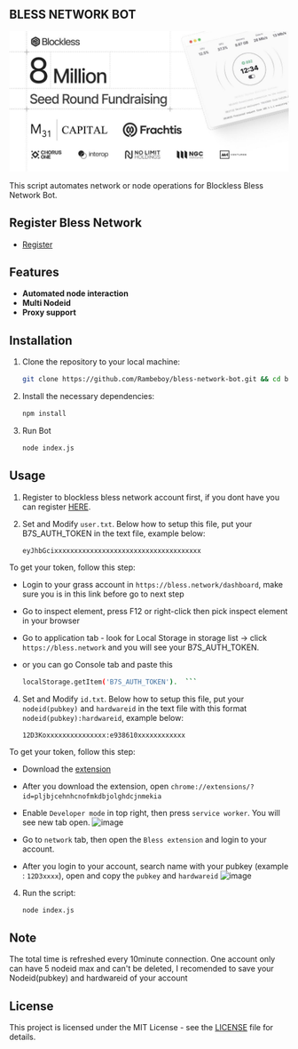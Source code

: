 ## BLESS NETWORK BOT 

![bless](assets/bless.jpg)

This script automates network or node operations for Blockless Bless Network Bot.

## Register Bless Network

- [Register](https://bless.network/dashboard)

## Features

- **Automated node interaction**
- **Multi Nodeid**
- **Proxy support**

## Installation

1. Clone the repository to your local machine:
   ```bash
   git clone https://github.com/Rambeboy/bless-network-bot.git && cd bless-network-bot
   ```

2. Install the necessary dependencies:
   ```bash
   npm install
   ```

4. Run Bot
   ```bash
   node index.js
   ```

## Usage

1. Register to blockless bless network account first, if you dont have you can register [HERE](https://bless.network).

2. Set and Modify `user.txt`. Below how to setup this file, put your B7S_AUTH_TOKEN in the text file, example below:
   ```
   eyJhbGcixxxxxxxxxxxxxxxxxxxxxxxxxxxxxxxxxxxxx
   ```
To get your token, follow this step:

- Login to your grass account in `https://bless.network/dashboard`, make sure you is in this link before go to next step

- Go to inspect element, press F12 or right-click then pick inspect element in your browser

- Go to application tab - look for Local Storage in storage list -> click `https://bless.network` and you will see your B7S_AUTH_TOKEN.

- or you can go Console tab and paste this
  ```bash
  localStorage.getItem('B7S_AUTH_TOKEN').  ```
4. Set and Modify `id.txt`. Below how to setup this file, put your `nodeid(pubkey)` and `hardwareid` in the text file with this format `nodeid(pubkey):hardwareid`, example below:
   ```
   12D3Koxxxxxxxxxxxxxxx:e938610xxxxxxxxxxxx
   ```
To get your token, follow this step:
- Download the [extension](https://chromewebstore.google.com/detail/bless/pljbjcehnhcnofmkdbjolghdcjnmekia)

- After you download the extension, open `chrome://extensions/?id=pljbjcehnhcnofmkdbjolghdcjnmekia`

- Enable `Developer mode` in top right, then press `service worker`. You will see new tab open.
![image](https://github.com/user-attachments/assets/63151405-cd49-4dff-9eec-a787a9aa3144)

- Go to `network` tab, then open the `Bless extension` and login to your account.

- After you login to your account, search name with your pubkey (example : `12D3xxxx`), open and copy the `pubkey` and `hardwareid`
![image](https://github.com/user-attachments/assets/70bcb0c6-9c47-4c81-9bf4-a55ab912fba6)

4. Run the script:
   ```bash
   node index.js
   ```

## Note

The total time is refreshed every 10minute connection.
One account only can have 5 nodeid max and can't be deleted, I recomended to save your Nodeid(pubkey) and hardwareid of your account


## License

This project is licensed under the MIT License - see the [LICENSE](LICENSE) file for details.

